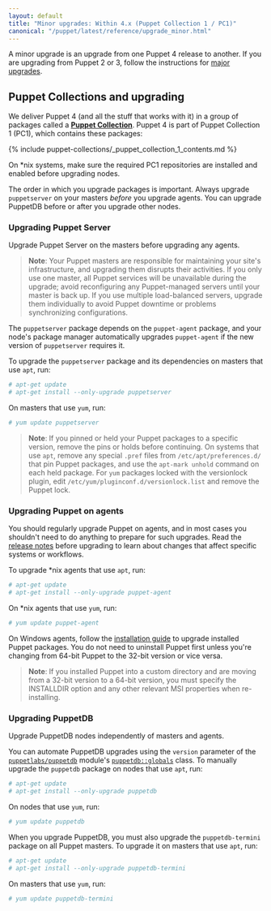```yaml
---
layout: default
title: "Minor upgrades: Within 4.x (Puppet Collection 1 / PC1)"
canonical: "/puppet/latest/reference/upgrade_minor.html"
---
```


[`puppetlabs/puppetdb`]: https://forge.puppetlabs.com/puppetlabs/puppetdb
[Puppet Collection]: ./puppet_collections.md
[major upgrades]: ./upgrade_major_pre.html

A minor upgrade is an upgrade from one Puppet 4 release to another. If you are upgrading from Puppet 2 or 3, follow the instructions for [major upgrades][].

## Puppet Collections and upgrading

We deliver Puppet 4 (and all the stuff that works with it) in a group of packages called a **[Puppet Collection][]**. Puppet 4 is part of Puppet Collection 1 (PC1), which contains these packages:

{% include puppet-collections/_puppet_collection_1_contents.md %}

On \*nix systems, make sure the required PC1 repositories are installed and enabled before upgrading nodes.

The order in which you upgrade packages is important. Always upgrade `puppetserver` on your masters _before_ you upgrade agents. You can upgrade PuppetDB before or after you upgrade other nodes.

### Upgrading Puppet Server

Upgrade Puppet Server on the masters before upgrading any agents. 

> **Note**: Your Puppet masters are responsible for maintaining your site's infrastructure, and upgrading them disrupts their activities. If you only use one master, all Puppet services will be unavailable during the upgrade; avoid reconfiguring any Puppet-managed servers until your master is back up. If you use multiple load-balanced servers, upgrade them individually to avoid Puppet downtime or problems synchronizing configurations.

The `puppetserver` package depends on the `puppet-agent` package, and your node's package manager automatically upgrades `puppet-agent` if the new version of `puppetserver` requires it.

To upgrade the `puppetserver` package and its dependencies on masters that use `apt`, run:

~~~ bash
# apt-get update
# apt-get install --only-upgrade puppetserver
~~~

On masters that use `yum`, run:

~~~ bash
# yum update puppetserver
~~~

> **Note**: If you pinned or held your Puppet packages to a specific version, remove the pins or holds before continuing. On systems that use `apt`, remove any special `.pref` files from `/etc/apt/preferences.d/` that pin Puppet packages, and use the `apt-mark unhold` command on each held package. For `yum` packages locked with the versionlock plugin, edit `/etc/yum/pluginconf.d/versionlock.list` and remove the Puppet lock.

### Upgrading Puppet on agents

You should regularly upgrade Puppet on agents, and in most cases you shouldn't need to do anything to prepare for such upgrades. Read the [release notes](./release_notes.html) before upgrading to learn about changes that affect specific systems or workflows.

To upgrade \*nix agents that use `apt`, run:

~~~ bash
# apt-get update
# apt-get install --only-upgrade puppet-agent
~~~

On \*nix agents that use `yum`, run:

~~~ bash
# yum update puppet-agent
~~~

On Windows agents, follow the [installation guide](./install_windows.html) to upgrade installed Puppet packages. You do not need to uninstall Puppet first unless you're changing from 64-bit Puppet to the 32-bit version or vice versa.

> **Note**: If you installed Puppet into a custom directory and are moving from a 32-bit version to a 64-bit version, you must specify the INSTALLDIR option and any other relevant MSI properties when re-installing.

### Upgrading PuppetDB

Upgrade PuppetDB nodes independently of masters and agents. 

You can automate PuppetDB upgrades using the `version` parameter of the [`puppetlabs/puppetdb`][] module's [`puppetdb::globals`](https://forge.puppetlabs.com/puppetlabs/puppetdb#usage) class. To manually upgrade the `puppetdb` package on nodes that use `apt`, run:

~~~ bash
# apt-get update
# apt-get install --only-upgrade puppetdb
~~~

On nodes that use `yum`, run:

~~~ bash
# yum update puppetdb
~~~

When you upgrade PuppetDB, you must also upgrade the `puppetdb-termini` package on all Puppet masters. To upgrade it on masters that use `apt`, run:

~~~ bash
# apt-get update
# apt-get install --only-upgrade puppetdb-termini
~~~

On masters that use `yum`, run:

~~~ bash
# yum update puppetdb-termini
~~~